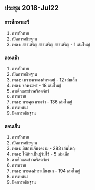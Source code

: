 
## ประชุม 2018-Jul22

### การศึกษาละวี

1. การทักทาย 
2. เปิดการอธิษฐาน 
3. เพลง:  สรรเสริญ สรรเสริญ สรรเสริญ - 1 เล่มไหญ่

### ตอนเช้า

1. การทักทาย 
2. เปิดการอธิษฐาน 
3. เพลง:  เพราะพระองค์ทรงอยู่ - 12 เล่มเล็ก
4. เพลง:  ขอพระพร - 18 เล่มไหญ่
5. ลาเด็กและข่าวคริสตจักร์
6. การถวาย
7. เพลง:  พระคุณพระเจ้า - 136 เล่มไหญ่
8. การเทศนา
9. ปิดการอธิษฐาน

### ตอนเย็น

1. การทักทาย 
2. เปิดการอธิษฐาน 
3. เพลง:  มีสถานจันงดงาม - 283 เล่มไหญ่
4. เพลง:  ไห้ข้าฯเป็นผู้รับใช้ - 5 เล่มเล็ก
5. ลาเด็กและข่าวคริสตจักร์
6. การถวาย
7. เพลง:  พระองค์ทรงเลี้ยงนก - 194 เล่มไหญ่
8. การเทศนา
9. ปิดการอธิษฐาน
